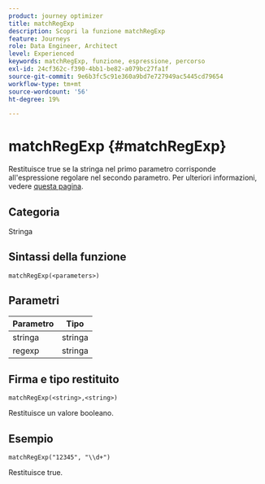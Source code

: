 ```yaml
---
product: journey optimizer
title: matchRegExp
description: Scopri la funzione matchRegExp
feature: Journeys
role: Data Engineer, Architect
level: Experienced
keywords: matchRegExp, funzione, espressione, percorso
exl-id: 24cf362c-f390-4bb1-be82-a079bc27fa1f
source-git-commit: 9e6b3fc5c91e360a9bd7e727949ac5445cd79654
workflow-type: tm+mt
source-wordcount: '56'
ht-degree: 19%

---
```


# matchRegExp {#matchRegExp}

Restituisce true se la stringa nel primo parametro corrisponde all&#39;espressione regolare nel secondo parametro. Per ulteriori informazioni, vedere [questa pagina](https://docs.oracle.com/javase/7/docs/api/java/util/regex/Pattern.html).

## Categoria

Stringa

## Sintassi della funzione

`matchRegExp(<parameters>)`

## Parametri

| Parametro | Tipo |
|--- |--- |
| stringa | stringa |
| regexp | stringa |

## Firma e tipo restituito

`matchRegExp(<string>,<string>)`

Restituisce un valore booleano.

## Esempio

`matchRegExp("12345", "\\d+")`

Restituisce true.
